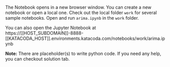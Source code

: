 The Notebook opens in a new browser window. You can create a new notebook or open a local one. Check out the local folder `work` for several sample notebooks. Open and run `arima.ipynb` in the `work` folder.

You can also open the Jupyter Notebook at https://[[HOST_SUBDOMAIN]]-8888-[[KATACODA_HOST]].environments.katacoda.com/notebooks/work/arima.ipynb

**Note:**
There are placeholder(s) to write python code. If you need any help, you can checkout solution tab.